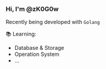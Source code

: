 ###  Hi, I'm @zK0G0w

Recently being developed with `Golang` 

📚︎ Learning:
* Database & Storage
* Operation System
* ...


<!---
zK0G0w/zK0G0w is a ✨ special ✨ repository because its `README.md` (this file) appears on your GitHub profile.
You can click the Preview link to take a look at your changes.
--->
